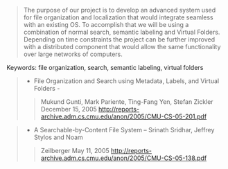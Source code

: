 > The purpose of our project is to develop an advanced system used for file organization and localization that would integrate seamless with an existing OS. To accomplish that we will be using a combination of normal search, semantic labeling and Virtual Folders. Depending on time constraints the project can be further improved with a distributed component that would allow the same functionality over large networks of computers.

Keywords: file organization, search, semantic labeling, virtual folders

> -   File Organization and Search using Metadata, Labels, and Virtual Folders -
> > Mukund Gunti, Mark Pariente, Ting-Fang Yen, Stefan Zickler December 15,
> > 2005
> > http://reports-archive.adm.cs.cmu.edu/anon/2005/CMU-CS-05-201.pdf


> -   A Searchable-by-Content File System – Srinath Sridhar, Jeffrey Stylos and Noam
> > Zeilberger May 11, 2005
> > http://reports-archive.adm.cs.cmu.edu/anon/2005/CMU-CS-05-138.pdf